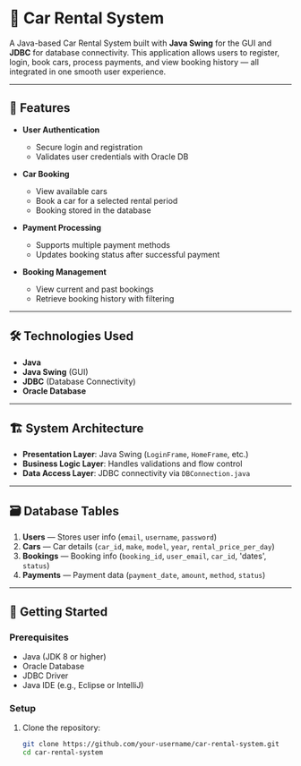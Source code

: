 # 🚗 Car Rental System

A Java-based Car Rental System built with **Java Swing** for the GUI and **JDBC** for database connectivity. This application allows users to register, login, book cars, process payments, and view booking history — all integrated in one smooth user experience.

---

## 📌 Features

- **User Authentication**
  - Secure login and registration
  - Validates user credentials with Oracle DB

- **Car Booking**
  - View available cars
  - Book a car for a selected rental period
  - Booking stored in the database

- **Payment Processing**
  - Supports multiple payment methods
  - Updates booking status after successful payment

- **Booking Management**
  - View current and past bookings
  - Retrieve booking history with filtering

---

## 🛠️ Technologies Used

- **Java**
- **Java Swing** (GUI)
- **JDBC** (Database Connectivity)
- **Oracle Database**

---

## 🏗️ System Architecture

- **Presentation Layer**: Java Swing (`LoginFrame`, `HomeFrame`, etc.)
- **Business Logic Layer**: Handles validations and flow control
- **Data Access Layer**: JDBC connectivity via `DBConnection.java`

---

## 🗃️ Database Tables

1. **Users** — Stores user info (`email`, `username`, `password`)
2. **Cars** — Car details (`car_id`, `make`, `model`, `year`, `rental_price_per_day`)
3. **Bookings** — Booking info (`booking_id`, `user_email`, `car_id`, 'dates', `status`)
4. **Payments** — Payment data (`payment_date`, `amount`, `method`, `status`)

---

## 🚀 Getting Started

### Prerequisites

- Java (JDK 8 or higher)
- Oracle Database
- JDBC Driver
- Java IDE (e.g., Eclipse or IntelliJ)

### Setup

1. Clone the repository:
   ```bash
   git clone https://github.com/your-username/car-rental-system.git
   cd car-rental-system
